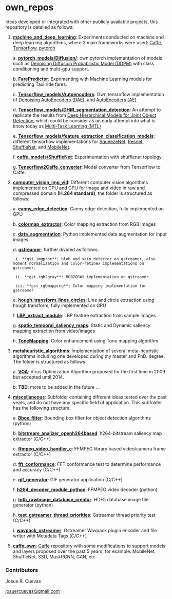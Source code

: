 # own_repos

Ideas developed or integrated with other publicly available projects, this repository is detailed as follows:

1. **[machine_and_deep_learning](./machine_and_deep_learning)**: Experiments conducted on machine and deep learning algorithms, where 3 main frameworks were used: [Caffe](http://caffe.berkeleyvision.org/), [Tensorflow](https://www.tensorflow.org/), [pytorch](https://pytorch.org/)

	a. **[pytorch_models/Diffusion/](./machine_and_deep_learning/pytorch_models/Diffusion)**: own pytorch implementation of models such as [Denoising Diffusion Probabilistic Model (DDPM)](https://arxiv.org/pdf/2006.11239.pdf) with class conditioning and multi-gpu support.

	b. **[FarePredictor](./machine_and_deep_learning/FarePredictor)**: Exprimenting with Machine Learning models for predicting Taxi ride fares.

	c. **[Tensorflow_models/Autoencoders](./machine_and_deep_learning/Tensorflow_models/Autoencoders)**: Own tensroflow implementation of [Denoising AutoEncoders (DAE)](https://paperswithcode.com/method/denoising-autoencoder), and [AutoEncoders (AE)](http://ufldl.stanford.edu/tutorial/unsupervised/Autoencoders/)

	d. **[Tensorflow_models/DHM_segmentation_detection](./machine_and_deep_learning/Tensorflow_models/DHM_segmentation_detection)**: An attempt to replicate the results from [Deep Hierarchical Models for Joint Object Detection](http://on-demand.gputechconf.com/gtc/2017/presentation/s7347-joe-chen-a-deep-hierarchial-model-for-joint-object-detection.pdf), which could be consider as an early attempt into what is know today as [Multi-Task Learning (MTL)](https://en.wikipedia.org/wiki/Multi-task_learning)

	e. **[Tensorflow_models/feature_extraction_classification_models](./machine_and_deep_learning/Tensorflow_models/feature_extraction_classification_models)**: different tensorflow implementations for [SqueezeNet](https://arxiv.org/abs/1602.07360), [Resnet](https://arxiv.org/abs/1512.03385), [ShuffleNet](https://arxiv.org/abs/1707.01083), and [MobileNet](https://arxiv.org/abs/1704.04861).

	f. **[caffe_models/ShuffleNet](./machine_and_deep_learning/caffe_models/ShuffleNet)**: Experimentation with shufflenet topology

	g. **[Tensorflow2Caffe_converter](./machine_and_deep_learning/Tensorflow2Caffe_converter)**: Model converter from Tensorflow to Caffe.


2. **[computer_vision_img_vid](./computer_vision_img_vid)**: Different computer vision algorithms implemented on CPU and GPU for image and video in raw and compressed domain **(H.264 standard)**, the folder is structured as follows:

	a. **[canny_edge_detection](./computer_vision_img_vid/canny_edge_detection)**: Canny edge detection, fully implemented on GPU

	b. **[colormap_extractor](./computer_vision_img_vid/colormap_extractor)**: Color mapping extraction from RGB images

	c. **[data_augmentation](./computer_vision_img_vid/data_augmentation)**: Python implemented data augmentation for input images

	d. **[gstreamer](./computer_vision_img_vid/gstreamer)**: further divided as follows:

		i. **gst_imgproc**: blob and skin detector on gstreamer, also moment normalization and color-retinex implementations on gstreamer.

		ii. **gst_rgb2gray**: RGB2GRAY implementation on gstreamer

		iii. **gst_rgbmapping**: Color mapping implementation for gstreamer

	e. **[hough_transform_lines_circles](./computer_vision_img_vid/hough_transform_lines_circles)**: Line and circle extraction using hough transform, fully implemented on GPU

	f. **[LBP_extract_module](./computer_vision_img_vid/LBP_extract_module)**: LBP feature extraction from sample images

	g. **[spatio_temporal_saliency_maps](./computer_vision_img_vid/spatio_temporal_saliency_maps)**: Static and Dynamic saliency mapping extraction from video/images

	h. **[ToneMapping](./computer_vision_img_vid/ToneMapping)**: Color enhancement using Tone mapping algorithm

3. **[metaheuristic_algorithms](./metaheuristic_algorithms)**: Implementation of several meta-heuristic algorithms including one developed during my master and PhD. degree. The folder is structured as follows:

	a. **[VOA](./metaheuristic_algorithms/VOA)**: Virus Optimization Algorithm proposed for the first time in 2009 but accepted until 2014.

	b. **TBD**: more to be added in the future ...

1. **[miscellaneous](./miscellaneous)**: Subfolder containing different ideas tested over the past years, and do not have any specific field of application. This subfolder has the following structure:

	a. **[Bbox_filter](./miscellaneous/Bbox_filter)**: Bounding box filter for object detection algorithms (python)

	b. **[bitstream_analizer_openh264based](./miscellaneous/bitstream_analizer_openh264based)**: h264-bitstream saliency map extractor (C/C++)

	c. **[ffmpeg_video_handler_c](./miscellaneous/ffmpeg_video_handler_c)**: FFMPEG library based video/camera frame extractor (C/C++)

	d. **[fft_conformance](./miscellaneous/fft_conformance)**: FFT conformance test to determine performance and accuracy (C/C++)

	e. **[gif_generator](./miscellaneous/gif_generator)**: GIF generator application (C/C++)

	f. **[h264_decoder_module_python](./miscellaneous/h264_decoder_module_python)**: FFMPEG video decoder (python)

	g. **[hd5_rawImage_database_creator](./miscellaneous/hd5_rawImage_database_creator)**: HDF5 database image file generator (python)

	h. **[test_gstreamer_thread_priorities](./miscellaneous/test_gstreamer_thread_priorities)**: Gstreamer thread priority test (C/C++)

	i. **[wavpack_gstreamer](./miscellaneous/wavpack_gstreamer)**: Gstreamer Wavpack plugin encoder and file writer with Metadata Tags (C/C++)


5. **[caffe_own](./caffe_own)**: [Caffe](http://caffe.berkeleyvision.org/) repository with some modifications to support models and layers proposed over the past 5 years, for example: MobileNet, ShuffleNet, SSD, MaskRCNN, GAN, etc.

### Contributors

Josue R. Cuevas

josuercuevas@gmail.com
